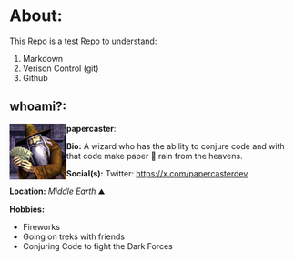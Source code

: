 # About:
This Repo is a test Repo to understand:
1. Markdown
2. Verison Control (git) 
3. Github

## whoami?:
<img alt="pfp" src="papercaster.jpeg" width="100" align="left">

**papercaster**: 

**Bio:** A wizard who has the ability to conjure code and with that code make paper 💸 rain from the heavens.

**Social(s):**
Twitter: https://x.com/papercasterdev

**Location:** *Middle Earth* ⛰️

**Hobbies:**
- Fireworks
- Going on treks with friends
- Conjuring Code to fight the Dark Forces
